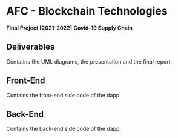 # AFC - Blockchain Technologies 

**Final Project [2021-2022]**
**Covid-19 Supply Chain**

## Deliverables
Contatins the UML diagrams, the presentation and the final report.

## Front-End
Contains the front-end side code of the dapp.

## Back-End
Contains the back-end side code of the dapp.





